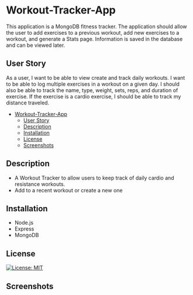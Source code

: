 # Workout-Tracker-App
This application is a MongoDB fitness tracker. The application should allow the user to add exercises to a previous workout, add new exercises to a workout, and generate a Stats page. Information is saved in the database and can be viewed later.

## User Story
 As a user, I want to be able to view create and track daily workouts. I want to be able to log multiple exercises in a workout on a given day. I should also be able to track the name, type, weight, sets, reps, and duration of exercise. If the exercise is a cardio exercise, I should be able to track my distance traveled.

- [Workout-Tracker-App](#workout-tracker-app)
  - [User Story](#user-story)
  - [Description](#description)
  - [Installation](#installation)
  - [License](#license)
  - [Screenshots](#screenshots)


## Description

- A Workout Tracker to allow users to keep track of daily cardio and resistance workouts.
- Add to a recent workout or create a new one


## Installation
- Node.js
- Express
- MongoDB
## License

[![License: MIT](https://img.shields.io/badge/License-MIT-yellow.svg)](https://opensource.org/licenses/MIT)

## Screenshots
